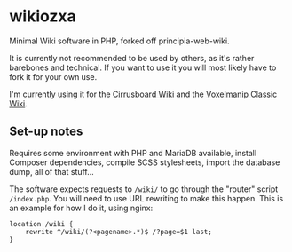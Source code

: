 # wikiozxa
Minimal Wiki software in PHP, forked off principia-web-wiki.

It is currently not recommended to be used by others, as it's rather barebones and technical. If you want to use it you will most likely have to fork it for your own use.

I'm currently using it for the [Cirrusboard Wiki](https://cirrus.voxelmanip.se) and the [Voxelmanip Classic Wiki](https://classic.voxelmanip.se).

## Set-up notes
Requires some environment with PHP and MariaDB available, install Composer dependencies, compile SCSS stylesheets, import the database dump, all of that stuff...

The software expects requests to `/wiki/` to go through the "router" script `/index.php`. You will need to use URL rewriting to make this happen. This is an example for how I do it, using nginx:

```nginx
location /wiki {
	rewrite ^/wiki/(?<pagename>.*)$ /?page=$1 last;
}
```
